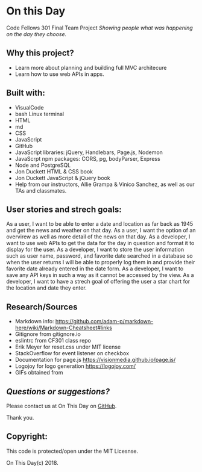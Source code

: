 # On this Day
Code Fellows 301 Final Team Project
*Showing people what was happening on the day they choose.*

## Why this project?

* Learn more about planning and building full MVC architecure
* Learn how to use web APIs in apps.

## Built with:
* VisualCode
* bash Linux terminal
* HTML
* md
* CSS  
* JavaScript
* GitHub
* JavaScript libraries: jQuery, Handlebars, Page.js, Nodemon 
* JavaScrpt npm packages: CORS, pg, bodyParser, Express
* Node and PostgreSQL
* Jon Duckett HTML & CSS book
* Jon Duckett JavaScript & jQuery book
* Help from our instructors, Allie Grampa & Vinico Sanchez, as well as our TAs and classmates.

## User stories and strech goals:
As a user, I want to be able to enter a date and location as far back as 1945 and get the news and weather on that day.
As a user, I want the option of an overvirew as well as more detail of the news on that day.
As a developer, I want to use web APIs to get the data for the day in question and format it to display for the user.
As a developer, I want to store the user information such as user name, password, and favorite date searched in a database so when the user returns I will be able to properly log them in and provide their favorite date already entered in the date form. 
As a developer, I want to save any API keys in such a way as it cannot be accessed by the view.
As a developer, I want to have a strech goal of offering the user a star chart for the location and date they enter.

## Research/Sources
* Markdown info: https://github.com/adam-p/markdown-here/wiki/Markdown-Cheatsheet#links
* Gitignore from gitignore.io
* eslintrc from CF301 class repo
* Erik Meyer for reset.css under MIT license
* StackOverflow for event listener on checkbox
* Documentation for page.js https://visionmedia.github.io/page.js/
* Logojoy for logo generation https://logojoy.com/
* GIFs obtained from 



## *Questions or suggestions?* 

Please contact us at On This Day on [GitHub](https://github.com/On-This-Day).

 Thank you.

## Copyright:

 This code is protected/open under the MIT Licesnse. 
 
 On This Day(c) 2018.
 